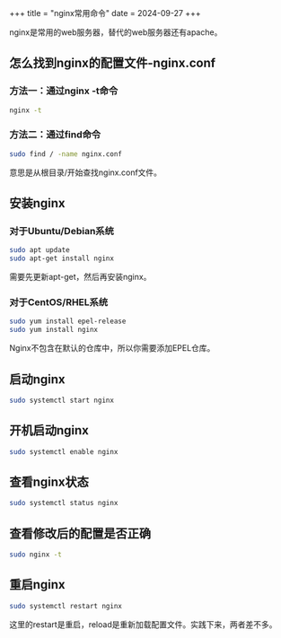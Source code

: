 +++
title = "nginx常用命令"
date = 2024-09-27
+++

nginx是常用的web服务器，替代的web服务器还有apache。

## 怎么找到nginx的配置文件-nginx.conf
### 方法一：通过nginx -t命令
```bash
nginx -t
```
### 方法二：通过find命令
```bash
sudo find / -name nginx.conf
```
意思是从根目录/开始查找nginx.conf文件。

## 安装nginx
### 对于Ubuntu/Debian系统
```bash
sudo apt update
sudo apt-get install nginx
```
需要先更新apt-get，然后再安装nginx。

### 对于CentOS/RHEL系统
```bash
sudo yum install epel-release
sudo yum install nginx
```
Nginx不包含在默认的仓库中，所以你需要添加EPEL仓库。

## 启动nginx
```bash
sudo systemctl start nginx
```

## 开机启动nginx
```bash
sudo systemctl enable nginx
```

## 查看nginx状态
```bash
sudo systemctl status nginx
```

## 查看修改后的配置是否正确
```bash
sudo nginx -t
```

## 重启nginx
```bash
sudo systemctl restart nginx
```
这里的restart是重启，reload是重新加载配置文件。实践下来，两者差不多。